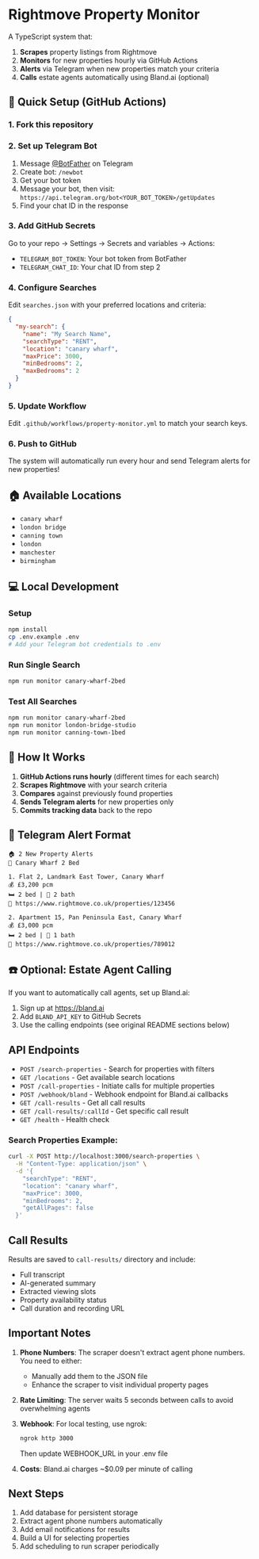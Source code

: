 # Rightmove Property Monitor

A TypeScript system that:
1. **Scrapes** property listings from Rightmove
2. **Monitors** for new properties hourly via GitHub Actions  
3. **Alerts** via Telegram when new properties match your criteria
4. **Calls** estate agents automatically using Bland.ai (optional)

## 🚀 Quick Setup (GitHub Actions)

### 1. Fork this repository

### 2. Set up Telegram Bot
1. Message [@BotFather](https://t.me/BotFather) on Telegram
2. Create bot: `/newbot`
3. Get your bot token
4. Message your bot, then visit: `https://api.telegram.org/bot<YOUR_BOT_TOKEN>/getUpdates`
5. Find your chat ID in the response

### 3. Add GitHub Secrets
Go to your repo → Settings → Secrets and variables → Actions:

- `TELEGRAM_BOT_TOKEN`: Your bot token from BotFather
- `TELEGRAM_CHAT_ID`: Your chat ID from step 2

### 4. Configure Searches
Edit `searches.json` with your preferred locations and criteria:

```json
{
  "my-search": {
    "name": "My Search Name",
    "searchType": "RENT",
    "location": "canary wharf", 
    "maxPrice": 3000,
    "minBedrooms": 2,
    "maxBedrooms": 2
  }
}
```

### 5. Update Workflow
Edit `.github/workflows/property-monitor.yml` to match your search keys.

### 6. Push to GitHub
The system will automatically run every hour and send Telegram alerts for new properties!

## 🏠 Available Locations
- `canary wharf`
- `london bridge`
- `canning town`
- `london`
- `manchester` 
- `birmingham`

## 💻 Local Development

### Setup
```bash
npm install
cp .env.example .env
# Add your Telegram bot credentials to .env
```

### Run Single Search
```bash
npm run monitor canary-wharf-2bed
```

### Test All Searches
```bash
npm run monitor canary-wharf-2bed
npm run monitor london-bridge-studio
npm run monitor canning-town-1bed
```

## 🔧 How It Works

1. **GitHub Actions runs hourly** (different times for each search)
2. **Scrapes Rightmove** with your search criteria  
3. **Compares** against previously found properties
4. **Sends Telegram alerts** for new properties only
5. **Commits tracking data** back to the repo

## 📱 Telegram Alert Format

```
🏠 2 New Property Alerts
📍 Canary Wharf 2 Bed

1. Flat 2, Landmark East Tower, Canary Wharf
💰 £3,200 pcm
🛏️ 2 bed | 🚿 2 bath
🔗 https://www.rightmove.co.uk/properties/123456

2. Apartment 15, Pan Peninsula East, Canary Wharf  
💰 £3,000 pcm
🛏️ 2 bed | 🚿 1 bath
🔗 https://www.rightmove.co.uk/properties/789012
```

## ☎️ Optional: Estate Agent Calling

If you want to automatically call agents, set up Bland.ai:

1. Sign up at https://bland.ai
2. Add `BLAND_API_KEY` to GitHub Secrets
3. Use the calling endpoints (see original README sections below)

## API Endpoints

- `POST /search-properties` - Search for properties with filters
- `GET /locations` - Get available search locations
- `POST /call-properties` - Initiate calls for multiple properties
- `POST /webhook/bland` - Webhook endpoint for Bland.ai callbacks
- `GET /call-results` - Get all call results
- `GET /call-results/:callId` - Get specific call result
- `GET /health` - Health check

### Search Properties Example:
```bash
curl -X POST http://localhost:3000/search-properties \
  -H "Content-Type: application/json" \
  -d '{
    "searchType": "RENT",
    "location": "canary wharf",
    "maxPrice": 3000,
    "minBedrooms": 2,
    "getAllPages": false
  }'
```

## Call Results

Results are saved to `call-results/` directory and include:
- Full transcript
- AI-generated summary
- Extracted viewing slots
- Property availability status
- Call duration and recording URL

## Important Notes

1. **Phone Numbers**: The scraper doesn't extract agent phone numbers. You need to either:
   - Manually add them to the JSON file
   - Enhance the scraper to visit individual property pages

2. **Rate Limiting**: The server waits 5 seconds between calls to avoid overwhelming agents

3. **Webhook**: For local testing, use ngrok:
   ```bash
   ngrok http 3000
   ```
   Then update WEBHOOK_URL in your .env file

4. **Costs**: Bland.ai charges ~$0.09 per minute of calling

## Next Steps

1. Add database for persistent storage
2. Extract agent phone numbers automatically
3. Add email notifications for results
4. Build a UI for selecting properties
5. Add scheduling to run scraper periodically